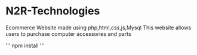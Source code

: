 # N2R-Technologies

Ecommerce Website made using php,html,css,js,Mysql
This website allows users to purchase computer accessories and parts 

'''
npm install
'''